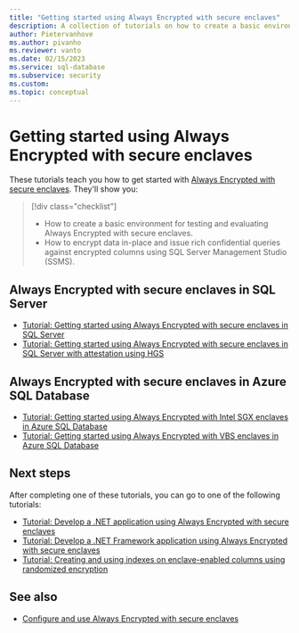```yaml
---
title: "Getting started using Always Encrypted with secure enclaves"
description: A collection of tutorials on how to create a basic environment for Always Encrypted with secure enclaves.
author: Pietervanhove
ms.author: pivanho
ms.reviewer: vanto
ms.date: 02/15/2023
ms.service: sql-database
ms.subservice: security
ms.custom:
ms.topic: conceptual
---
```

# Getting started using Always Encrypted with secure enclaves

These tutorials teach you how to get started with [Always Encrypted with secure enclaves](/sql/relational-databases/security/encryption/always-encrypted-enclaves). They'll show you:

> [!div class="checklist"]
>
> - How to create a basic environment for testing and evaluating Always Encrypted with secure enclaves.
> - How to encrypt data in-place and issue rich confidential queries against encrypted columns using SQL Server Management Studio (SSMS).

## Always Encrypted with secure enclaves in SQL Server

- [Tutorial: Getting started using Always Encrypted with secure enclaves in SQL Server](/sql/relational-databases/security/tutorial-getting-started-with-always-encrypted-enclaves)
- [Tutorial: Getting started using Always Encrypted with secure enclaves in SQL Server with attestation using HGS](/sql/relational-databases/security/tutorial-getting-started-with-always-encrypted-enclaves-hgs)

## Always Encrypted with secure enclaves in Azure SQL Database

- [Tutorial: Getting started using Always Encrypted with Intel SGX enclaves in Azure SQL Database](./always-encrypted-enclaves-getting-started-sgx.md)
- [Tutorial: Getting started using Always Encrypted with VBS enclaves in Azure SQL Database](./always-encrypted-enclaves-getting-started-vbs.md)

## Next steps

After completing one of these tutorials, you can go to one of the following tutorials:

- [Tutorial: Develop a .NET application using Always Encrypted with secure enclaves](/sql/connect/ado-net/sql/tutorial-always-encrypted-enclaves-develop-net-apps)
- [Tutorial: Develop a .NET Framework application using Always Encrypted with secure enclaves](/sql/relational-databases/security/tutorial-always-encrypted-enclaves-develop-net-framework-apps)
- [Tutorial: Creating and using indexes on enclave-enabled columns using randomized encryption](/sql/relational-databases/security/tutorial-creating-using-indexes-on-enclave-enabled-columns-using-randomized-encryption)

## See also

- [Configure and use Always Encrypted with secure enclaves](/sql/relational-databases/security/encryption/configure-always-encrypted-enclaves)
